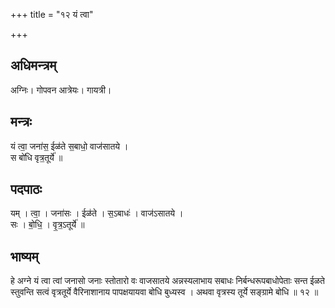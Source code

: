 +++
title = "१२ यं त्वा"

+++
## अधिमन्त्रम्
अग्निः। गोपवन आत्रेयः। गायत्री।

## मन्त्रः
यं त्वा॒ जना॑स॒ ईळ॑ते स॒बाधो॒ वाज॑सातये ।  
स बो॑धि वृत्र॒तूर्ये॑ ॥

## पदपाठः
यम् । त्वा॒ । जना॑सः । ईळ॑ते । स॒ऽबाधः॑ । वाज॑ऽसातये ।  
सः । बो॒धि॒ । वृ॒त्र॒ऽतूर्ये॑ ॥

## भाष्यम्
हे अग्ने यं त्वा त्वां जनासो जनाः स्तोतारो वः वाजसातये अन्नस्यलाभाय सबाधः निर्बन्धरूपबाधोपेताः सन्त ईळते स्तुवन्ति सत्वं वृत्रतूर्ये वैरिनाशानाय पापक्षयायवा बोधि बुध्यस्व । अथवा वृत्रस्य तूर्ये सङ्ग्रामे बोधि ॥ १२ ॥
